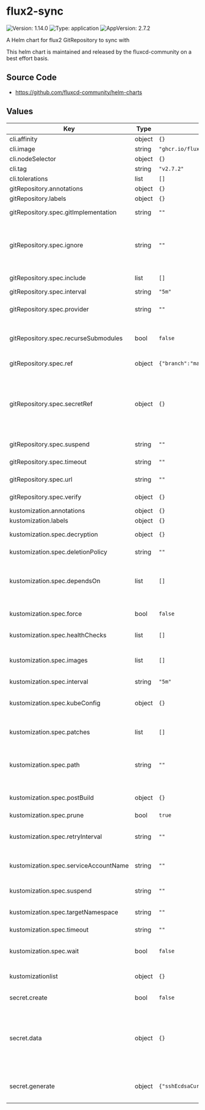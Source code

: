 # flux2-sync

![Version: 1.14.0](https://img.shields.io/badge/Version-1.14.0-informational?style=flat-square) ![Type: application](https://img.shields.io/badge/Type-application-informational?style=flat-square) ![AppVersion: 2.7.2](https://img.shields.io/badge/AppVersion-2.7.2-informational?style=flat-square)

A Helm chart for flux2 GitRepository to sync with

This helm chart is maintained and released by the fluxcd-community on a best effort basis.

## Source Code

* <https://github.com/fluxcd-community/helm-charts>

## Values

| Key | Type | Default | Description |
|-----|------|---------|-------------|
| cli.affinity | object | `{}` |  |
| cli.image | string | `"ghcr.io/fluxcd/flux-cli"` |  |
| cli.nodeSelector | object | `{}` |  |
| cli.tag | string | `"v2.7.2"` |  |
| cli.tolerations | list | `[]` |  |
| gitRepository.annotations | object | `{}` |  |
| gitRepository.labels | object | `{}` |  |
| gitRepository.spec.gitImplementation | string | `""` | _Optional_ Determines which git client library to use. Defaults to go-git, valid values are (‘go-git’, ‘libgit2’). |
| gitRepository.spec.ignore | string | `""` | _Optional_ Ignore overrides the set of excluded patterns in the .sourceignore format (which is the same as .gitignore). If not provided, a default will be used, consult the documentation for your version to find out what those are. Make sure to set this as yaml multiline string. |
| gitRepository.spec.include | list | `[]` | _Optional_ Extra git repositories to map into the repository |
| gitRepository.spec.interval | string | `"5m"` | The interval at which to check for repository updates. |
| gitRepository.spec.provider | string | `""` | The OIDC provider used for authentication. Valid values are generic, azure or github (defaults to generic when empty). |
| gitRepository.spec.recurseSubmodules | bool | `false` | _Optional_ When enabled, after the clone is created, initializes all submodules within, using their default settings. This option is available only when using the ‘go-git’ GitImplementation. |
| gitRepository.spec.ref | object | `{"branch":"master"}` | _Optional_ The Git reference to checkout and monitor for changes, defaults to master branch. |
| gitRepository.spec.secretRef | object | `{}` | _Optional_ The secret name containing the Git credentials. For HTTPS repositories the secret must contain username and password fields. For SSH repositories the secret must contain identity, identity.pub and known_hosts fields. For GitHub App authentication the secret must contain githubAppID, githubAppInstallationID and githubAppPrivateKey fields. If a secret.create is set, it will point to that one. |
| gitRepository.spec.suspend | string | `""` | _Optional_ This flag tells the controller to suspend the reconciliation of this source. |
| gitRepository.spec.timeout | string | `""` | _Optional_ The timeout for remote Git operations like cloning, defaults to 20s. |
| gitRepository.spec.url | string | `""` | The repository URL, can be an HTTP/S or SSH address. |
| gitRepository.spec.verify | object | `{}` | _Optional_ Verify OpenPGP signature for the Git commit HEAD points to. |
| kustomization.annotations | object | `{}` |  |
| kustomization.labels | object | `{}` |  |
| kustomization.spec.decryption | object | `{}` | _Optional_ Decrypt Kubernetes secrets before applying them on the cluster. |
| kustomization.spec.deletionPolicy | string | `""` | _Optional_ DeletionPolicy allows control over garbage collection when a Kustomization object is deleted. |
| kustomization.spec.dependsOn | list | `[]` | _Optional_ DependsOn may contain a dependency.CrossNamespaceDependencyReference slice with references to Kustomization resources that must be ready before this Kustomization can be reconciled. |
| kustomization.spec.force | bool | `false` | _Optional_ Force instructs the controller to recreate resources when patching fails due to an immutable field change. Defaults to false. |
| kustomization.spec.healthChecks | list | `[]` | _Optional_ A list of resources to be included in the health assessment. |
| kustomization.spec.images | list | `[]` | _Optional_ Images is a list of (image name, new name, new tag or digest) for changing image names, tags or digests. This can also be achieved with a patch, but this operator is simpler to specify. |
| kustomization.spec.interval | string | `"5m"` | The interval at which to reconcile the Kustomization. |
| kustomization.spec.kubeConfig | object | `{}` | _Optional_ The KubeConfig for reconciling the Kustomization on a remote cluster. When specified, KubeConfig takes precedence over ServiceAccountName. |
| kustomization.spec.patches | list | `[]` | _Optional_ Strategic merge and JSON patches, defined as inline YAML objects, capable of targeting objects based on kind, label and annotation selectors. |
| kustomization.spec.path | string | `""` | _Optional_ Path to the directory containing the kustomization.yaml file, or the set of plain YAMLs a kustomization.yaml should be generated for. Defaults to ‘None’, which translates to the root path of the SourceRef. |
| kustomization.spec.postBuild | object | `{}` | _Optional_ PostBuild describes which actions to perform on the YAML manifest generated by building the kustomize overlay. |
| kustomization.spec.prune | bool | `true` | Prune enables garbage collection. Defaults to true. |
| kustomization.spec.retryInterval | string | `""` | _Optional_ The interval at which to retry a previously failed reconciliation. When not specified, the controller uses the KustomizationSpec.Interval value to retry failures. |
| kustomization.spec.serviceAccountName | string | `""` | _Optional_ The name of the Kubernetes service account to impersonate when reconciling this Kustomization. |
| kustomization.spec.suspend | string | `""` | _Optional_ This flag tells the controller to suspend subsequent kustomize executions, it does not apply to already started executions. Defaults to false. |
| kustomization.spec.targetNamespace | string | `""` | _Optional_ TargetNamespace sets or overrides the namespace in the kustomization.yaml file. |
| kustomization.spec.timeout | string | `""` | _Optional_ Timeout for validation, apply and health checking operations. Defaults to ‘Interval’ duration |
| kustomization.spec.wait | bool | `false` | _Optional_ Wait instructs the controller to check the health of all the reconciled resources. When enabled, the HealthChecks are ignored. Defaults to false. |
| kustomizationlist | object | `{}` | _Optional_ If you want multiple subdirectories which depend on each other in the same repo. Their name is derived from their path. |
| secret.create | bool | `false` | Create a secret for the git repository. Defaults to false. |
| secret.data | object | `{}` | Data of the secret. For HTTPS repositories the secret must contain username and password fields. For SSH repositories the secret must contain identity, identity.pub and known_hosts fields. For GitHub App authentication the secret must contain githubAppID, githubAppInstallationID and githubAppPrivateKey fields. Values will be encoded to base64 by the helm chart. |
| secret.generate | object | `{"sshEcdsaCurve":"p521","sshKeyAlgorithm":"ecdsa"}` | Algorithm of keys to generate. If `data` object above is empty, and `create` is set to true. The Chart will generate the Git SSH key secret automatically based on the key algorithms that are set below. |
